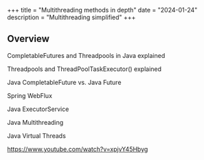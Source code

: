 +++
title = "Multithreading methods in depth"
date = "2024-01-24"
description = "Multithreading simplified"
+++

## Overview

CompletableFutures and Threadpools in Java explained

Threadpools and ThreadPoolTaskExecutor() explained

Java CompletableFuture vs. Java Future

Spring WebFlux

Java ExecutorService

Java Multithreading

Java Virtual Threads

https://www.youtube.com/watch?v=xpjvY45Hbyg 


